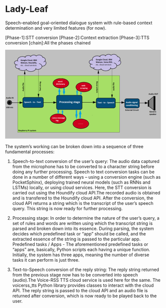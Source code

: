 # Lady-Leaf
Speech-enabled goal-oriented dialogue system with rule-based context determination and very limited features (for now). 


[Phase-1]:STT conversion
[Phase-2]:Context extraction
[Phase-3]:TTS conversion
[chain]:All the phases chained

![alt text](https://raw.githubusercontent.com/chinmay-rao/L4dy-1.0/master/%5Bblock-diagram%5D.png)

The system’s working can be broken down into a sequence of three fundamental processes:

1. Speech-to-text conversion of the user’s query: The audio data captured from the microphone has to be converted to a character string before doing any further processing. Speech to text conversion tasks can be done in a number of different ways – using a conversion engine (such as PocketSphinx), deploying trained neural models (such as RNNs and LSTMs) locally, or using cloud services.
Here, the STT conversion is carried out using the Houndify cloud API.The recorded audio is obtained and is transfered to the Houndify cloud API. After the conversion, the cloud API returns a string which is the transcript of the user’s speech query. This string is now ready for further processing.

2. Processing stage: In order to determine the nature of the user’s query, a set of rules and words are written using which the transcript string is parsed and broken down into its essence.  During parsing, the system decides which predefined task or “app” should be called, and the extracted essence of the string is passed to the particular app.
Predefined tasks / Apps - The aforementioned predefined tasks or “apps” are, basically, Python scripts each having a unique function. Initially, the system has three apps, meaning the number of diverse tasks it can perform is just three.

3. Text-to-Speech conversion of the reply string: The reply string returned from the previous stage now has to be converted into speech (audio).The Voice-RSS TTS cloud service is used here for the same. The voicerss_tts Python library provides classes to interact with the cloud API. The reply string is passed to the cloud API and an audio file is returned after conversion, which is now ready to be played back to the user.
